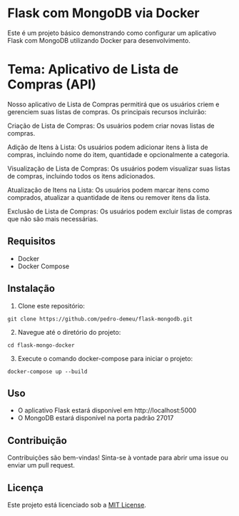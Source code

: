 # Flask com MongoDB via Docker

Este é um projeto básico demonstrando como configurar um aplicativo Flask com MongoDB utilizando Docker para desenvolvimento.

# Tema: Aplicativo de Lista de Compras (API)

Nosso aplicativo de Lista de Compras permitirá que os usuários criem e gerenciem suas listas de compras. Os principais recursos incluirão:

Criação de Lista de Compras: Os usuários podem criar novas listas de compras.

Adição de Itens à Lista: Os usuários podem adicionar itens à lista de compras, incluindo nome do item, quantidade e opcionalmente a categoria.

Visualização de Lista de Compras: Os usuários podem visualizar suas listas de compras, incluindo todos os itens adicionados.

Atualização de Itens na Lista: Os usuários podem marcar itens como comprados, atualizar a quantidade de itens ou remover itens da lista.

Exclusão de Lista de Compras: Os usuários podem excluir listas de compras que não são mais necessárias.

## Requisitos

- Docker
- Docker Compose

## Instalação

1. Clone este repositório:

`git clone https://github.com/pedro-demeu/flask-mongodb.git`

2. Navegue até o diretório do projeto:

`cd flask-mongo-docker`

3. Execute o comando docker-compose para iniciar o projeto:

`docker-compose up --build`

## Uso

- O aplicativo Flask estará disponível em http://localhost:5000
- O MongoDB estará disponível na porta padrão 27017

## Contribuição

Contribuições são bem-vindas! Sinta-se à vontade para abrir uma issue ou enviar um pull request.

## Licença

Este projeto está licenciado sob a [MIT License](LICENSE).
